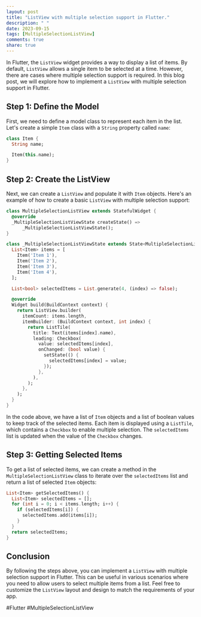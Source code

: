 ```yaml
---
layout: post
title: "ListView with multiple selection support in Flutter."
description: " "
date: 2023-09-15
tags: [MultipleSelectionListView]
comments: true
share: true
---
```


In Flutter, the `ListView` widget provides a way to display a list of items. By default, `ListView` allows a single item to be selected at a time. However, there are cases where multiple selection support is required. In this blog post, we will explore how to implement a `ListView` with multiple selection support in Flutter.

## Step 1: Define the Model

First, we need to define a model class to represent each item in the list. Let's create a simple `Item` class with a `String` property called `name`:

```dart
class Item {
  String name;

  Item(this.name);
}
```

## Step 2: Create the ListView

Next, we can create a `ListView` and populate it with `Item` objects. Here's an example of how to create a basic `ListView` with multiple selection support:

```dart
class MultipleSelectionListView extends StatefulWidget {
  @override
  _MultipleSelectionListViewState createState() =>
      _MultipleSelectionListViewState();
}

class _MultipleSelectionListViewState extends State<MultipleSelectionListView> {
  List<Item> items = [
    Item('Item 1'),
    Item('Item 2'),
    Item('Item 3'),
    Item('Item 4'),
  ];

  List<bool> selectedItems = List.generate(4, (index) => false);

  @override
  Widget build(BuildContext context) {
    return ListView.builder(
      itemCount: items.length,
      itemBuilder: (BuildContext context, int index) {
        return ListTile(
          title: Text(items[index].name),
          leading: Checkbox(
            value: selectedItems[index],
            onChanged: (bool value) {
              setState(() {
                selectedItems[index] = value;
              });
            },
          ),
        );
      },
    );
  }
}
```

In the code above, we have a list of `Item` objects and a list of boolean values to keep track of the selected items. Each item is displayed using a `ListTile`, which contains a `Checkbox` to enable multiple selection. The `selectedItems` list is updated when the value of the `Checkbox` changes.

## Step 3: Getting Selected Items

To get a list of selected items, we can create a method in the `MultipleSelectionListView` class to iterate over the `selectedItems` list and return a list of selected `Item` objects:

```dart
List<Item> getSelectedItems() {
  List<Item> selectedItems = [];
  for (int i = 0; i < items.length; i++) {
    if (selectedItems[i]) {
      selectedItems.add(items[i]);
    }
  }
  return selectedItems;
}
```

## Conclusion

By following the steps above, you can implement a `ListView` with multiple selection support in Flutter. This can be useful in various scenarios where you need to allow users to select multiple items from a list. Feel free to customize the `ListView` layout and design to match the requirements of your app.

#Flutter #MultipleSelectionListView